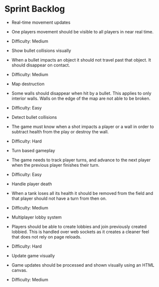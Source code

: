 # Sprint Backlog

* Real-time movement updates
 * One players movement should be visible to all players in near real time.
 * Difficulty: Medium


* Show bullet collisions visually
 * When a bullet impacts an object it should not travel past that object. It should disappear on contact.
 * Difficulty: Medium


* Map destruction
 * Some walls should disappear when hit by a bullet. This applies to only interior walls. Walls on the edge of the map are not able to be broken.
 * Difficulty: Easy


* Detect bullet collisions
 * The game must know when a shot impacts a player or a wall in order to subtract health from the play or destroy the wall.
 * Difficulty: Hard


* Turn based gameplay
 * The game needs to track player turns, and advance to the next player when the previous player finishes their turn.
 * Difficulty: Easy


* Handle player death
 * When a tank loses all its health it should be removed from the field and that player should not have a turn from then on.
 * Difficulty: Medium


* Multiplayer lobby system
 * Players should be able to create lobbies and join previously created lobbied. This is handled over web sockets as it creates a cleaner feel that does not rely on page reloads.
 * Difficulty: Hard


* Update game visually
 * Game updates should be processed and shown visually using an HTML canvas.
 * Difficulty: Medium

